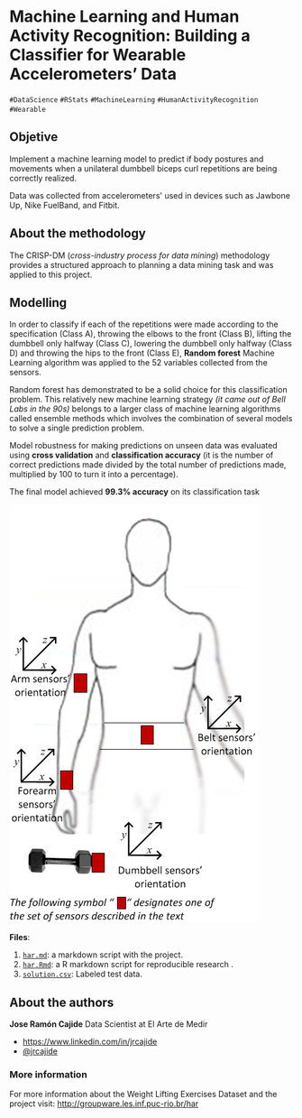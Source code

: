 
Machine Learning and Human Activity Recognition: Building a Classifier for Wearable Accelerometers’ Data
===================
`#DataScience` `#RStats`  `#MachineLearning` `#HumanActivityRecognition`  `#Wearable` 


## Objetive ##

Implement a machine learning model to predict if body postures and movements when a unilateral dumbbell biceps curl repetitions are being correctly realized.

Data was collected from accelerometers' used in devices such as Jawbone Up, Nike FuelBand, and Fitbit.

## About the methodology ##
The CRISP-DM (*cross-industry process for data mining*) methodology provides a structured approach to planning a data mining task and was applied to this project.

## Modelling

In order to classify if each of the repetitions were made according to the specification (Class A), throwing the elbows to the front (Class B), lifting the dumbbell only halfway (Class C), lowering the dumbbell only halfway (Class D) and throwing the hips to the front (Class E), **Random forest** Machine Learning algorithm was applied to the 52 variables collected from the sensors.

Random forest has demonstrated to be a solid choice for this classification problem. This relatively new machine learning strategy *(it came out of Bell Labs in the 90s)* belongs to a larger class of machine learning algorithms called ensemble methods which involves the combination of several models to solve a single prediction problem.

Model robustness for making predictions on unseen data was evaluated using **cross validation** and **classification accuracy** (it is the number of correct predictions made divided by the total number of predictions made, multiplied by 100 to turn it into a percentage).

The final model achieved **99.3% accuracy** on its classification task

![Image from Weight Lifting Exercises Dataset](img/on-body-sensing-schema.png)

**Files**:

 1. [`har.md`](har.md): a markdown script with the project.
 2. [`har.Rmd`](har.Rmd): a R markdown script for reproducible research .
 3. [`solution.csv`](solution.csv): Labeled test data.


## About the authors

**Jose Ramón Cajide**
Data Scientist at El Arte de Medir 

 - https://www.linkedin.com/in/jrcajide
 - [@jrcajide](https://twitter.com/jrcajide)


### More information
For more information about the Weight Lifting Exercises Dataset and the project visit: http://groupware.les.inf.puc-rio.br/har
